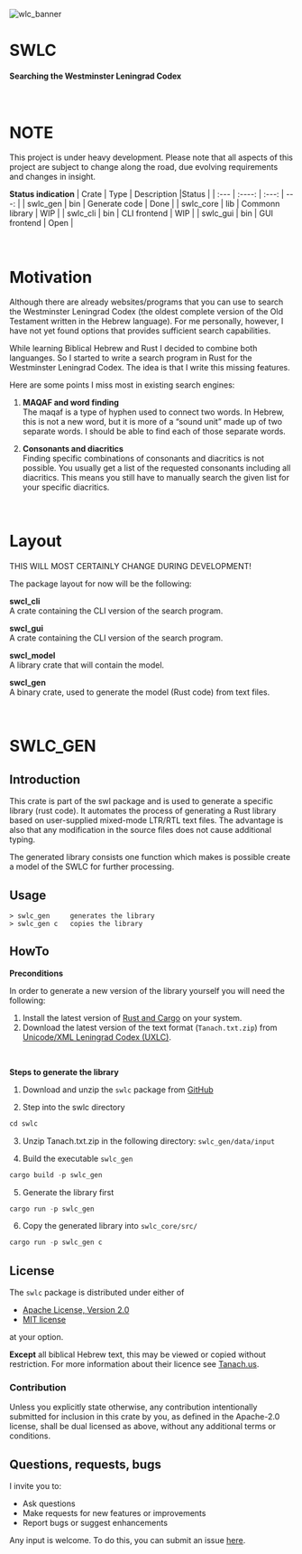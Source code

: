 ![wlc_banner](https://github.com/user-attachments/assets/ddcacbde-c3a6-45ab-92c3-aaa7dd2b35de)

# SWLC  
#### Searching the Westminster Leningrad Codex

<br>

# NOTE

This project is under heavy development. Please note that all aspects of this project are subject to change along the road, due evolving requirements and changes in insight.

**Status indication**
| Crate       | Type   | Description     |Status |
| :---        | :----: | :---:           |  ---: |
| swlc_gen    | bin    | Generate code   | Done  |
| swlc_core   | lib    | Commonn library | WIP   |
| swlc_cli    | bin    | CLI frontend    | WIP   |
| swlc_gui    | bin    | GUI frontend    | Open  |

<br>


# Motivation

Although there are already websites/programs that you can use to search the Westminster Leningrad Codex (the oldest complete version of the Old Testament written in the Hebrew language).  For me personally, however, I have not yet found options that provides sufficient search capabilities. 

While learning Biblical Hebrew and Rust I decided to combine both languanges. So I started to write a search program in Rust for the Westminster Leningrad Codex. The idea is that I write this missing features.


Here are some points I miss most in existing search engines:

1. **MAQAF and word finding**   
   The maqaf is a type of hyphen used to connect two words. In Hebrew, this is not a new word, but it is more of a “sound unit” made up of two separate words. I should be able to find each of those separate words.

2. **Consonants and diacritics**  
   Finding specific combinations of consonants and diacritics is not possible. You usually get a list of the requested consonants including all diacritics. This means you still have to manually search the given list for your specific diacritics.
   
<br>

# Layout

THIS WILL MOST CERTAINLY CHANGE DURING DEVELOPMENT!

The package layout for now will be the following:

**swcl_cli**   
A crate containing the CLI version of the search program.

**swcl_gui**  
A crate containing the CLI version of the search program.

**swcl_model**  
A library crate that will contain the model.

**swcl_gen**   
A binary crate, used to generate the model (Rust code) from text files.

</br>

# SWLC_GEN

## Introduction
This crate is part of the swl package and is used to generate a specific library (rust code). 
It automates the process of generating a Rust library based on user-supplied mixed-mode LTR/RTL text files. The advantage is also that any modification in the source files does not cause additional typing.

The generated library consists one function which makes is possible create a model of the SWLC for further processing.

## Usage

```
> swlc_gen     generates the library
> swlc_gen c   copies the library 
```
## HowTo

**Preconditions**

In order to generate a new version of the library yourself you will need the following:

1. Install the latest version of [Rust and Cargo](https://doc.rust-lang.org/cargo/getting-started/installation.html) on your system.
2. Download the latest version of the text format (`Tanach.txt.zip`) from [Unicode/XML Leningrad Codex (UXLC)](https://tanach.us/Pages/About.html).

</br>

**Steps to generate the library**

1. Download and unzip the `swlc` package from [GitHub](https://github.com/Roestdev/swlc)

2. Step into the swlc directory
``` rust
cd swlc
```

3. Unzip Tanach.txt.zip in the following directory: `swlc_gen/data/input`

4. Build the executable `swlc_gen`
  
``` rust
cargo build -p swlc_gen
```

5. Generate the library first
``` rust
cargo run -p swlc_gen
```

6. Copy the generated library into `swlc_core/src/`

``` rust
cargo run -p swlc_gen c
```


## License

The `swlc` package is distributed under either of

 * [Apache License, Version 2.0](LICENSE-APACHE)
 * [MIT license](LICENSE-MIT)

at your option.

**Except** all biblical Hebrew text, this may be viewed or copied without restriction. 
For more information about their licence see [Tanach.us](https://tanach.us/License.html).

### Contribution<a name="contribution"></a>

Unless you explicitly state otherwise, any contribution intentionally submitted
for inclusion in this crate by you, as defined in the Apache-2.0 license, shall
be dual licensed as above, without any additional terms or conditions.


## Questions, requests, bugs

I invite you to:

- Ask questions
- Make requests for new features or improvements
- Report bugs or suggest enhancements

Any input is welcome. To do this, you can submit an issue [here](https://github.com/Roestdev/swlc/issues).

